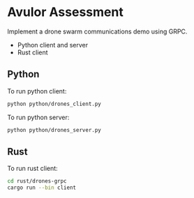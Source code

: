 # Avulor Assessment
Implement a drone swarm communications demo using GRPC.

- Python client and server
- Rust client

## Python
To run python client:
```sh
python python/drones_client.py
```


To run python server:
```sh
python python/drones_server.py
```


## Rust
To run rust client:
```sh
cd rust/drones-grpc
cargo run --bin client
```
